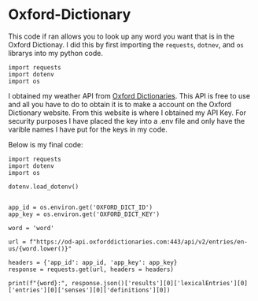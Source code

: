 # Oxford-Dictionary
This code if ran allows you to look up any word you want that is in the Oxford Dictionay. I did this by first importing the `requests`, `dotnev`,  and `os` librarys into my python code. 


```
import requests
import dotenv
import os
```

I obtained my weather API from [Oxford Dictionaries](https://developer.oxforddictionaries.com/documentation). This API is free to use and all you have to do to obtain it is to make a account on the Oxford Dictionary website. From this website is where I obtained my API Key. For security purposes I have placed the key into a .env file and only have the varible names I have put for the keys in my code.

Below is my final code:

```
import requests
import dotenv
import os

dotenv.load_dotenv()


app_id = os.environ.get('OXFORD_DICT_ID')
app_key = os.environ.get('OXFORD_DICT_KEY')

word = 'word'

url = f"https://od-api.oxforddictionaries.com:443/api/v2/entries/en-us/{word.lower()}"

headers = {'app_id': app_id, 'app_key': app_key}
response = requests.get(url, headers = headers)

print(f"{word}:", response.json()['results'][0]['lexicalEntries'][0]['entries'][0]['senses'][0]['definitions'][0])

```
